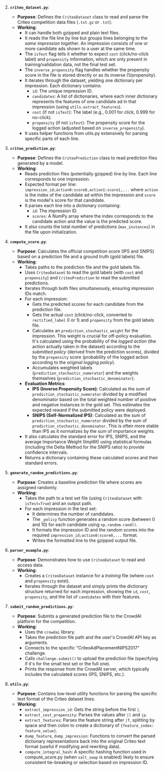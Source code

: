 2.  **`criteo_dataset.py`**:
    *   **Purpose**: Defines the `CriteoDataset` class to read and parse the Criteo competition data files (`.txt.gz` or `.txt`).
    *   **Working**:
        *   It can handle both gzipped and plain text files.
        *   It reads the file line by line but groups lines belonging to the *same impression* together. An impression consists of one or more candidate ads shown to a user at the same time.
        *   The `isTest` flag tells it whether to expect `cost` (click/no-click label) and `propensity` information, which are only present in training/validation data, not the final test set.
        *   The `inverse_propensity` flag handles whether the propensity score in the file is stored directly or as its inverse (1/propensity).
        *   It iterates through the dataset, yielding one dictionary per impression. Each dictionary contains:
            *   `id`: The unique impression ID.
            *   `candidates`: A list of dictionaries, where each inner dictionary represents the features of one candidate ad in that impression (using `utils.extract_features`).
            *   `cost` (if not `isTest`): The label (e.g., 0.001 for click, 0.999 for no-click).
            *   `propensity` (if not `isTest`): The propensity score for the logged action (adjusted based on `inverse_propensity`).
        *   It uses helper functions from utils.py extensively for parsing specific parts of each line.

3.  **`criteo_prediction.py`**:
    *   **Purpose**: Defines the `CriteoPrediction` class to read prediction files generated by a model.
    *   **Working**:
        *   Reads prediction files (potentially gzipped) line by line. Each line corresponds to one impression.
        *   Expected format per line: `impression_id;action0:score0,action1:score1,...` where `action` is the index of the candidate ad within the impression and `score` is the model's score for that candidate.
        *   It parses each line into a dictionary containing:
            *   `id`: The impression ID.
            *   `scores`: A NumPy array where the index corresponds to the candidate action and the value is the predicted score.
        *   It also counts the total number of predictions (`max_instances`) in the file upon initialization.

4.  **`compute_score.py`**:
    *   **Purpose**: Calculates the official competition score (IPS and SNIPS) based on a prediction file and a ground truth (gold labels) file.
    *   **Working**:
        *   Takes paths to the prediction file and the gold labels file.
        *   Uses `CriteoDataset` to read the gold labels (with `cost` and `propensity`) and `CriteoPrediction` to read the submitted predictions.
        *   Iterates through both files simultaneously, ensuring impression IDs match.
        *   For each impression:
            *   Gets the predicted scores for each candidate from the prediction file.
            *   Gets the actual `cost` (click/no-click, converted to `rectified_label` 0 or 1) and `propensity` from the gold labels file.
            *   Calculates an `prediction_stochastic_weight` for the impression. This weight is crucial for off-policy evaluation. It's calculated using the probability of the *logged action* (the action actually taken in the dataset) according to the *submitted policy* (derived from the prediction scores), divided by the `propensity` score (probability of the logged action according to the *original logging policy*).
            *   Accumulates weighted labels (`prediction_stochastic_numerator`) and the weights themselves (`prediction_stochastic_denominator`).
        *   **Evaluation Metrics**:
            *   **IPS (Inverse Propensity Score)**: Calculated as the sum of `prediction_stochastic_numerator` divided by a modified denominator based on the total weighted number of positive and negative instances in the gold set. This estimates the expected reward if the submitted policy were deployed.
            *   **SNIPS (Self-Normalized IPS)**: Calculated as the sum of `prediction_stochastic_numerator` divided by the sum of `prediction_stochastic_denominator`. This is often more stable than IPS as it normalizes by the sum of importance weights.
        *   It also calculates the standard error for IPS, SNIPS, and the average Importance Weight (ImpWt) using statistical formulas (including the Delta Method for the SNIPS ratio) to provide confidence intervals.
        *   Returns a dictionary containing these calculated scores and their standard errors.

5.  **`generate_random_predictions.py`**:
    *   **Purpose**: Creates a baseline prediction file where scores are assigned randomly.
    *   **Working**:
        *   Takes the path to a test set file (using `CriteoDataset` with `isTest=True`) and an output path.
        *   For each impression in the test set:
            *   It determines the number of candidates.
            *   The `_policy` function generates a random score (between 0 and 10) for each candidate using `np.random.rand()`.
            *   It formats the impression ID and the random scores into the required `impression_id;action0:score0,...` format.
            *   Writes the formatted line to the gzipped output file.

6.  **`parser_example.py`**:
    *   **Purpose**: Demonstrates how to use `CriteoDataset` to read and access data.
    *   **Working**:
        *   Creates a `CriteoDataset` instance for a *training* file (where `cost` and `propensity` exist).
        *   Iterates through the dataset and simply prints the dictionary structure returned for each impression, showing the `id`, `cost`, `propensity`, and the list of `candidates` with their features.

7.  **`submit_random_predictions.py`**:
    *   **Purpose**: Submits a generated prediction file to the CrowdAI platform for the competition.
    *   **Working**:
        *   Uses the `crowdai` library.
        *   Takes the prediction file path and the user's CrowdAI API key as arguments.
        *   Connects to the specific "CriteoAdPlacementNIPS2017" challenge.
        *   Calls `challenge.submit()` to upload the prediction file (specifying if it's for the small test set or the full one).
        *   Prints the response from the CrowdAI server, which typically includes the calculated scores (IPS, SNIPS, etc.).

8.  **`utils.py`**:
    *   **Purpose**: Contains low-level utility functions for parsing the specific text format of the Criteo dataset lines.
    *   **Working**:
        *   `extract_impression_id`: Gets the string before the first `|`.
        *   `extract_cost_propensity`: Parses the values after `|l` and `|p`.
        *   `extract_features`: Parses the feature string after `|f`, splitting by space and then colon to create a dictionary of `{feature_index: feature_value}`.
        *   `dump_feature`, `dump_impression`: Functions to convert the parsed dictionary representations back into the original Criteo text format (useful if modifying and rewriting data).
        *   `compute_integral_hash`: A specific hashing function used in compute_score.py (when `salt_swap` is enabled) likely to ensure consistent tie-breaking or selection based on impression ID.